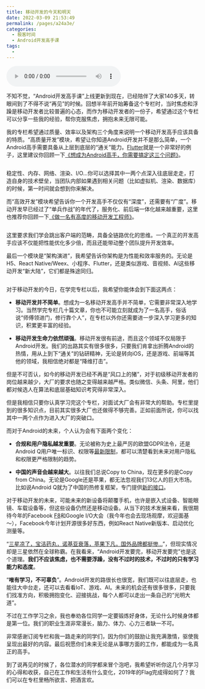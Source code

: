 ```yaml
---
title: 移动开发的今天和明天
date: 2022-03-09 21:53:49
permalink: /pages/a24a3e/
categories:
  - 极客时间
  - Android开发高手课
tags:
  - 
---
```

<audio title="结束语.移动开发的今天和明天" src="https://static001.geekbang.org/resource/audio/e2/7e/e27d61a434fc9b7254e98a4b72388a7e.mp3" controls="controls"></audio> 
<p>不知不觉，“Android开发高手课”上线更新到现在，已经陪伴了大家140多天，转眼间到了不得不说“再见”的时候。回想半年前开始筹备这个专栏时，当时焦虑和浮躁是移动开发者比较普遍的心态，而作为移动开发者的一份子，希望通过这个专栏可以分享一些我的经验，帮你克服焦虑，拥抱未来无限可能。</p><p>我的专栏希望通过质量、效率以及架构三个角度来说明一个移动开发高手应该具备的特质。“高质量开发”模块，希望让你知道Android开发并不是那么简单，一个Android高手需要具备从上层到底层的“通关”能力。<a href="https://mp.weixin.qq.com/s/RNhdYtoQ8RQcjIXJReGZWA">Flutter</a>就是一个非常好的例子，这里建议你回顾一下<a href="https://time.geekbang.org/column/article/81812">《想成为Android高手，你需要搞定这三个问题》</a>。</p><p><img src="https://static001.geekbang.org/resource/image/84/f7/84602997577a3461deb840f44a1a0ff7.png" alt=""></p><p>稳定性、内存、网络、渲染、I/O…你可以选择其中一两个点深入往底层走走，打造自身的技术壁垒，当团队内部如果遇到相关问题（比如虚拟机、渲染、数据库）的时候，第一时间就会想到你来解决。</p><p>而“高效开发”模块希望告诉你一个开发高手不仅仅有“深度”，还需要有“广度”。移动开发早已经过了“单兵作战”的年代了，服务化、前后端一体化越来越重要，这里也推荐你回顾一下<a href="https://time.geekbang.org/column/article/86258">《做一名有高度的移动开发工程师》</a>。</p><p><img src="https://static001.geekbang.org/resource/image/5d/b7/5d8aa64ef37634513a8acd6015184eb7.png" alt=""></p><p>这里要求我们学会跳出客户端的范畴，具备全链路优化的思维。一个真正的开发高手应该不仅能把性能优化多少倍，而且还能带动整个团队提升开发效率。</p><!-- [[[read_end]]] --><p>最后一个模块是“架构演进”，我希望告诉你架构是为性能和效率服务的。无论是H5、React Native/Weex、小程序、Flutter，还是类似游戏、音视频、AI这些移动开发“新大陆”，它们都是殊途同归。</p><p><img src="https://static001.geekbang.org/resource/image/ac/64/ac393ecb24b8604e106463bec5b98b64.png" alt=""></p><p>对于移动开发的今日，在学完专栏以后，我希望你能体会到下面这两点：</p><ul>
<li>
<p><strong>移动开发并不简单</strong>。想成为一名移动开发高手并不简单，它需要非常深入地学习。当然学完专栏几十篇文章，你也不可能立刻就成为了一名高手，俗话说“师傅领进门，修行靠个人”，在专栏以外你还需要进一步深入学习更多的知识，积累更丰富的经验。</p>
</li>
<li>
<p><strong>移动开发生命力依然顽强</strong>。移动开发很有前途，而且这个领域不仅局限于Android开发。我们的出路其实有很多很多，只要我们肯拿出折腾Android的热情，用从上到下“通关”的钻研精神，无论是转向iOS，还是游戏、前端等其他的领域，我相信绝对都是“降维打击”。</p>
</li>
</ul><p>但是不可否认，如今的移动开发已经不再是“风口上的猪”，对于初级移动开发者的岗位越来越少，大厂的要求也随之变得越来越严格。类似微信、头条、阿里，他们都对候选人在算法和底层基础知识考究得非常深入。</p><p>但是我相信只要你认真学习完这个专栏，对面试大厂会有非常大的帮助。专栏里提到的很多知识点，目前其实很多大厂也还做得不够完善。正如前面所说，你可以找其中一两个点作为进入大厂的突破口。</p><p>而对于Android的未来，个人认为会有下面两个变化：</p><ul>
<li>
<p><strong>合规和用户隐私越发重要</strong>。无论被称为史上最严厉的欧盟GDPR法令，还是Android Q用户唯一标识、权限等<a href="https://developer.android.google.cn/preview/privacy">最新限制</a>，都可以清楚看到未来对用户隐私和权限更严格限制的趋势。</p>
</li>
<li>
<p><strong>中国的声音会越来越大</strong>。以往我们总说Copy to China，现在更多的是Copy from China。无论是Google还是苹果，都无法忽视我们13亿人的巨大市场。比如说Android Q就为了中国的热修复框架，专门提供<a href="https://developer.android.com/reference/android/app/AppComponentFactory">新的接口</a>。</p>
</li>
</ul><p>对于移动开发的未来，可能未来的新设备将颠覆手机，也许是嵌入式设备、智能眼镜、车载设备等，但这些设备仍然还是移动设备。从当下的技术发展来看，我很期待今年的Facebook  <a href="https://www.f8.com/schedule">F8</a>和Google I/O大会（我今年也会去现场观摩，欢迎面基～），Facebook今年计划开源很多好东西，例如React Native新版本、启动优化测量等。</p><p>“<a href="https://mp.weixin.qq.com/s/7gboiQLPgvvQnQbs7i_rfw">三星凉了，宝洁药丸，诺基亚衰落，苹果下凡，国外品牌都挺惨…</a>”，但现实情况却是三星依然在全球称霸。在我看来，“Android开发要完，移动开发要完”也是这个道理。<strong>我们不应该焦虑，也不需要浮躁，没有不过时的技术，不过时的只有学习能力和态度</strong>。</p><p>“<strong>唯有学习，不可辜负</strong>”。Android开发的路很长也很宽，我们既可以往底层走，也能往大中台走，还可以去看看IoT、游戏、AI。未来的机会还有很多很多，只要我们找准方向，积极拥抱变化、迎接挑战，每个人都可以走出一条自己的“光明大道”。</p><p>不过在工作学习之余，我也奉劝各位同学一定要锻炼好身体，无论什么时候身体都是第一位。我们的职业生涯非常漫长，脑力、体力、心力三者缺一不可。</p><p>非常感谢订阅专栏和我一路走来的同学们，因为你们的鼓励让我充满激情，驱使我呈现出最好的内容。最后祝愿你们未来无论是从事哪方面的工作，都能成为一名真正的高手。</p><p><span class="orange">到了说再见的时候了，各位潜水的同学都来冒个泡吧，我希望听听你这几个月学习的心得和收获，自己在工作和生活有什么变化，2019年的Flag完成得如何了？我们可以在专栏里畅所欲言、把酒言欢。</span></p><p><a href="http://jinshuju.net/f/HQtKEn"><img src="https://static001.geekbang.org/resource/image/be/d4/bea12229a709a7ca55352acc278968d4.jpg" alt=""></a></p>